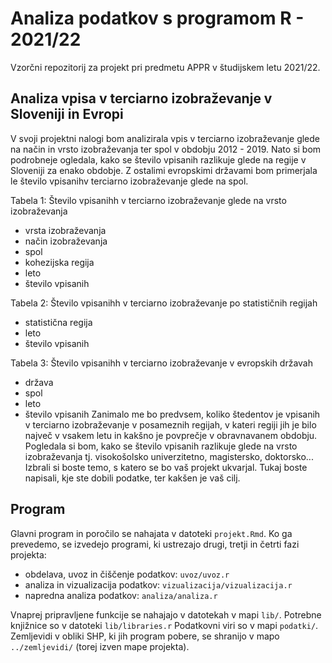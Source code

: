 # Analiza podatkov s programom R - 2021/22

Vzorčni repozitorij za projekt pri predmetu APPR v študijskem letu 2021/22. 

## Analiza vpisa v terciarno izobraževanje v Sloveniji in Evropi

V svoji projektni nalogi bom analizirala vpis v terciarno izobraževanje glede na način in vrsto izobraževanja ter spol v obdobju 2012 - 2019. Nato si bom podrobneje ogledala, kako se število vpisanih razlikuje glede na regije v Sloveniji za enako obdobje. Z ostalimi evropskimi državami bom primerjala le število vpisanihv terciarno izobraževanje glede na spol.

Tabela 1: Število vpisanihh v terciarno izobraževanje glede na vrsto izobraževanja
  - vrsta izobraževanja
  - način izobraževanja
  - spol
  - kohezijska regija
  - leto
  - število vpisanih
  
Tabela 2: Število vpisanihh v terciarno izobraževanje po statističnih regijah 
  - statistična regija
  - leto
  - število vpisanih

Tabela 3: Število vpisanihh v terciarno izobraževanje v evropskih državah
  - država
  - spol
  - leto
  - število vpisanih
Zanimalo me bo predvsem, koliko štedentov je vpisanih v terciarno izobraževanje v posameznih regijah, v kateri regiji jih je bilo največ v vsakem letu in kakšno je povprečje v obravnavanem obdobju. Pogledala si bom, kako se število vpisanih razlikuje glede na vrsto izobraževanja tj. visokošolsko univerzitetno, magistersko, doktorsko...
Izbrali si boste temo, s katero se bo vaš projekt ukvarjal.
Tukaj boste napisali, kje ste dobili podatke, ter kakšen je vaš cilj.

## Program

Glavni program in poročilo se nahajata v datoteki `projekt.Rmd`.
Ko ga prevedemo, se izvedejo programi, ki ustrezajo drugi, tretji in četrti fazi projekta:

* obdelava, uvoz in čiščenje podatkov: `uvoz/uvoz.r`
* analiza in vizualizacija podatkov: `vizualizacija/vizualizacija.r`
* napredna analiza podatkov: `analiza/analiza.r`

Vnaprej pripravljene funkcije se nahajajo v datotekah v mapi `lib/`.
Potrebne knjižnice so v datoteki `lib/libraries.r`
Podatkovni viri so v mapi `podatki/`.
Zemljevidi v obliki SHP, ki jih program pobere,
se shranijo v mapo `../zemljevidi/` (torej izven mape projekta).
